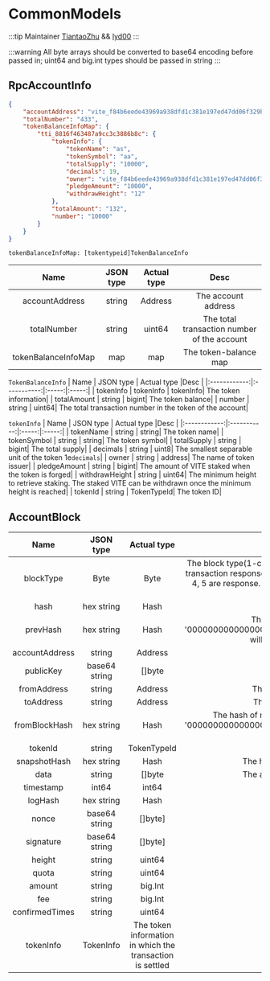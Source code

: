 # CommonModels

:::tip Maintainer
[TiantaoZhu](https://github.com/TiantaoZhu) && [lyd00](https://github.com/lyd00)
:::

:::warning
All byte arrays should be converted to base64 encoding before passed in; uint64 and big.int types should be passed in string
:::

## RpcAccountInfo
```json ::Demo
{
    "accountAddress": "vite_f84b6eede43969a938dfd1c381e197ed47dd06f329b7c92328",
    "totalNumber": "433",
    "tokenBalanceInfoMap": {
        "tti_8816f463487a9cc3c3886b8c": {
            "tokenInfo": {
                "tokenName": "as",
                "tokenSymbol": "aa",
                "totalSupply": "10000",
                "decimals": 19,
                "owner": "vite_f84b6eede43969a938dfd1c381e197ed47dd06f329b7c92328",
                "pledgeAmount": "10000",
                "withdrawHeight": "12"
            },
            "totalAmount": "132",
            "number": "10000"
        }
    }
}
```
`tokenBalanceInfoMap: [tokentypeid]TokenBalanceInfo`

|  Name  | JSON type | Actual type |Desc |
|:------------:|:-----------:|:-----:|:-----:|
| accountAddress |  string | Address| The account address|
| totalNumber | string | uint64| The total transaction number of the account|
| tokenBalanceInfoMap | map | map| The token-balance map|

`TokenBalanceInfo`
|  Name  | JSON type | Actual type |Desc |
|:------------:|:-----------:|:-----:|:-----:|
| tokenInfo |  tokenInfo | tokenInfo| The token information|
| totalAmount | string | bigint| The token balance|
| number | string | uint64| The total transaction number in the token of the account|

`tokenInfo`
|  Name  | JSON type | Actual type |Desc |
|:------------:|:-----------:|:-----:|:-----:|
| tokenName |  string | string| The token name|
| tokenSymbol | string | string| The token symbol|
| totalSupply | string | bigint| The total supply|
| decimals | string | uint8| The smallest separable unit of the token 1e`decimals`|
| owner | string | address| The name of token issuer|
| pledgeAmount | string | bigint| The amount of VITE staked when the token is forged|
| withdrawHeight | string | uint64| The minimum height to retrieve staking. The staked VITE can be withdrawn once the minimum height is reached|
| tokenId | string | TokenTypeId| The token ID|




## AccountBlock
|  Name  | JSON type | Actual type |Desc |
|:------------:|:-----------:|:-----------:|:-----:|
| blockType | Byte |Byte | The block type(1-create contract request, 2-transaction request, 3-reward request, 4-transaction response, 5-transaction response fail. Type 1, 2 and 3 are request types and 4, 5 are response. For common transactions the request block type is 2 and response block type is 4)|
| hash | hex string | Hash | The hash of transaction|
| prevHash |hex string| Hash | The hash of previous transaction in the account chain. '0000000000000000000000000000000000000000000000000000000000000000' will be filled if this is the first transaction in the account|
| accountAddress| string | Address | The account address|
| publicKey|base64 string | []byte | The public key of block producer|
| fromAddress |string| Address | The transaction sender address. Response block only|
| toAddress|string | Address | The transaction receiver address. Request block only|
| fromBlockHash |hex string |  Hash | The hash of request transaction if this is a response transaction, otherwise '0000000000000000000000000000000000000000000000000000000000000000' will be filled|
| tokenId |string |TokenTypeId | The token ID in which the transaction is settled|
| snapshotHash | hex string | Hash | The hash of snapshot block which the transaction refers to |
| data | string| []byte | The additional data. Can be used as transaction annotation|
| timestamp | int64 | int64 | The transaction time in seconds|
| logHash | hex string | Hash  | The hash of smart contract LogList |
| nonce | base64 string |[]byte] | The PoW nonce |
| signature | base64 string| []byte] | The transaction signature |
| height | string | uint64 | The transaction height |
| quota | string | uint64 | The quota consumed by the transaction |
| amount |string|  big.Int | The transaction amount |
| fee | string | big.Int | The transaction fee |
| confirmedTimes |string| uint64 | The confirmation number of the transaction |
| tokenInfo | TokenInfo | The token information in which the transaction is settled|
